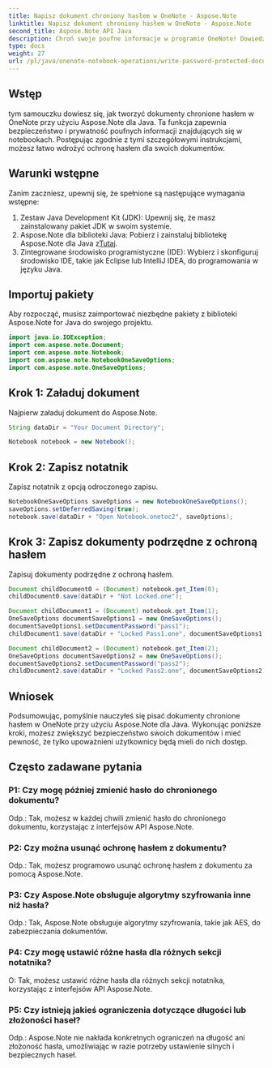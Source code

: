 ```yaml
---
title: Napisz dokument chroniony hasłem w OneNote - Aspose.Note
linktitle: Napisz dokument chroniony hasłem w OneNote - Aspose.Note
second_title: Aspose.Note API Java
description: Chroń swoje poufne informacje w programie OneNote! Dowiedz się, jak ustawić hasła do określonych dokumentów i sekcji — zawiera przewodnik krok po kroku i kod. #OneNote #Java #Aspose
type: docs
weight: 27
url: /pl/java/onenote-notebook-operations/write-password-protected-document/
---
```

## Wstęp

tym samouczku dowiesz się, jak tworzyć dokumenty chronione hasłem w OneNote przy użyciu Aspose.Note dla Java. Ta funkcja zapewnia bezpieczeństwo i prywatność poufnych informacji znajdujących się w notebookach. Postępując zgodnie z tymi szczegółowymi instrukcjami, możesz łatwo wdrożyć ochronę hasłem dla swoich dokumentów.

## Warunki wstępne

Zanim zaczniesz, upewnij się, że spełnione są następujące wymagania wstępne:

1. Zestaw Java Development Kit (JDK): Upewnij się, że masz zainstalowany pakiet JDK w swoim systemie.
2.  Aspose.Note dla biblioteki Java: Pobierz i zainstaluj bibliotekę Aspose.Note dla Java z[Tutaj](https://releases.aspose.com/note/java/).
3. Zintegrowane środowisko programistyczne (IDE): Wybierz i skonfiguruj środowisko IDE, takie jak Eclipse lub IntelliJ IDEA, do programowania w języku Java.

## Importuj pakiety

Aby rozpocząć, musisz zaimportować niezbędne pakiety z biblioteki Aspose.Note for Java do swojego projektu.

```java
import java.io.IOException;
import com.aspose.note.Document;
import com.aspose.note.Notebook;
import com.aspose.note.NotebookOneSaveOptions;
import com.aspose.note.OneSaveOptions;
```

## Krok 1: Załaduj dokument

Najpierw załaduj dokument do Aspose.Note.

```java
String dataDir = "Your Document Directory";

Notebook notebook = new Notebook();
```

## Krok 2: Zapisz notatnik

Zapisz notatnik z opcją odroczonego zapisu.

```java
NotebookOneSaveOptions saveOptions = new NotebookOneSaveOptions();
saveOptions.setDeferredSaving(true);
notebook.save(dataDir + "Open Notebook.onetoc2", saveOptions);
```

## Krok 3: Zapisz dokumenty podrzędne z ochroną hasłem

Zapisuj dokumenty podrzędne z ochroną hasłem.

```java
Document childDocument0 = (Document) notebook.get_Item(0);
childDocument0.save(dataDir + "Not Locked.one");

Document childDocument1 = (Document) notebook.get_Item(1);
OneSaveOptions documentSaveOptions1 = new OneSaveOptions();
documentSaveOptions1.setDocumentPassword("pass1");
childDocument1.save(dataDir + "Locked Pass1.one", documentSaveOptions1);

Document childDocument2 = (Document) notebook.get_Item(2);
OneSaveOptions documentSaveOptions2 = new OneSaveOptions();
documentSaveOptions2.setDocumentPassword("pass2");
childDocument2.save(dataDir + "Locked Pass2.one", documentSaveOptions2);
```

## Wniosek

Podsumowując, pomyślnie nauczyłeś się pisać dokumenty chronione hasłem w OneNote przy użyciu Aspose.Note dla Java. Wykonując poniższe kroki, możesz zwiększyć bezpieczeństwo swoich dokumentów i mieć pewność, że tylko upoważnieni użytkownicy będą mieli do nich dostęp.

## Często zadawane pytania

### P1: Czy mogę później zmienić hasło do chronionego dokumentu?

Odp.: Tak, możesz w każdej chwili zmienić hasło do chronionego dokumentu, korzystając z interfejsów API Aspose.Note.
   
### P2: Czy można usunąć ochronę hasłem z dokumentu?

Odp.: Tak, możesz programowo usunąć ochronę hasłem z dokumentu za pomocą Aspose.Note.
   
### P3: Czy Aspose.Note obsługuje algorytmy szyfrowania inne niż hasła?

Odp.: Tak, Aspose.Note obsługuje algorytmy szyfrowania, takie jak AES, do zabezpieczania dokumentów.
   
### P4: Czy mogę ustawić różne hasła dla różnych sekcji notatnika?

O: Tak, możesz ustawić różne hasła dla różnych sekcji notatnika, korzystając z interfejsów API Aspose.Note.
   
### P5: Czy istnieją jakieś ograniczenia dotyczące długości lub złożoności haseł?

Odp.: Aspose.Note nie nakłada konkretnych ograniczeń na długość ani złożoność hasła, umożliwiając w razie potrzeby ustawienie silnych i bezpiecznych haseł.